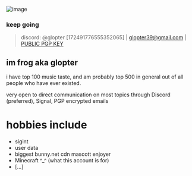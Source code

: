 ![image](https://github.com/Froggymations/Froggymations/assets/92065487/cdf4faab-6baa-4971-b56d-93fe451a69ba)

### keep going
> discord: @glopter [172491776555352065]  |  glopter39@gmail.com  |  [PUBLIC PGP KEY](https://github.com/Froggymations/Froggymations/blob/main/PGP_PUBLIC)

## im frog aka glopter
i have top 100 music taste, and am probably top 500 in general out of all people who have ever existed.

very open to direct communication on most topics through Discord (preferred), Signal, PGP encrypted emails

# hobbies include
- sigint
- user data
- biggest bunny.net cdn mascott enjoyer
- Minecraft ^_^ (what this account is for)
- [...]
